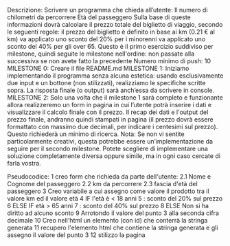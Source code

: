Descrizione: Scrivere un programma che chieda all’utente:
Il numero di chilometri da percorrere
Età del passeggero Sulla base di queste informazioni dovrà calcolare il prezzo totale del biglietto di viaggio, secondo le seguenti regole:
il prezzo del biglietto è definito in base ai km (0.21 € al km)
va applicato uno sconto del 20% per i minorenni
va applicato uno sconto del 40% per gli over 65.
Questo è il primo esercizio suddiviso per milestone, quindi seguite le milestone nell'ordine: non passate alla successiva se non avete fatto la precedente
Numero minimo di push: 10
MILESTONE 0: Creare il file README.md
MILESTONE 1: Iniziamo implementando il programma senza alcuna estetica: usando esclusivamente due input e un bottone (non stilizzati), realizziamo le specifiche scritte sopra. La risposta finale (o output) sarà anch’essa da scrivere in console.
MILESTONE 2: Solo una volta che il milestone 1 sarà completo e funzionante allora realizzeremo un form in pagina in cui l’utente potrà inserire i dati e visualizzare il calcolo finale con il prezzo. Il recap dei dati e l'output del prezzo finale, andranno quindi stampati in pagina (il prezzo dovrà essere formattato con massimo due decimali, per indicare i centesimi sul prezzo). Questo richiederà un minimo di ricerca.
Nota: Se non vi sentite particolarmente creativi, questa potrebbe essere un’implementazione da seguire per il secondo milestone. Potete scegliere di implementare una soluzione completamente diversa oppure simile, ma in ogni caso cercate di farla vostra.

Pseudocodice:
1 creo form che richieda da parte dell'utente:
2.1 Nome e Cognome del passeggero
2.2 km da percorrere
2.3 fascia d'età del passeggero
3 Creo variabile a cui assegno come valore il prodotto tra il valore km ed il valore età
4 IF l'età è < 18 anni
5 : sconto del 20% sul prezzo
6 ELSE IF età > 65 anni
7 : sconto del 40% sul prezzo
8 ELSE Non si ha diritto ad alcuno sconto
9 Arrotondo il valore del punto 3 alla seconda cifra decimale
10 Creo nell'html un elemento (con id) che conterrà la stringa generata
11 recupero l'elemento html che contiene la stringa generata e gli assegno il valore del punto 3
12 stilizzo la pagina
